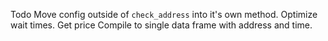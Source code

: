 Todo
Move config outside of `check_address` into it's own method.
Optimize wait times. 
Get price
Compile to single data frame with address and time.